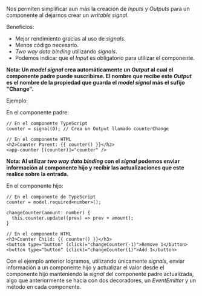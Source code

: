 Nos permiten simplificar aun más la creación de *Inputs* y *Outputs* para un componente al dejarnos crear un *writable signal*.

Beneficios:

- Mejor rendimiento gracias al uso de *signals*.
- Menos código necesario.
- *Two way data binding* utilizando *signals*.
- Podemos indicar que el *Input* es obligatorio para utilizar el componente.

**Nota: Un *model signal* crea automáticamente un *Output* al cual el componente padre puede suscribirse. El nombre que recibe este *Output* es el nombre de la propiedad que guarda el *model signal* más el sufijo "Change".**

Ejemplo:

En el componente padre:

```
// En el componente TypeScript
counter = signal(0); // Crea un Output llamado counterChange

// En el componente HTML
<h2>Counter Parent: {{ counter() }}</h2>
<app-counter [(counter)]="counter" />
```

**Nota: Al utilizar *two way data binding* con el *signal* podemos enviar información al componente hijo y recibir las actualizaciones que este realice sobre la entrada.**

En el componente hijo:

```
// En el componente de TypeScript
counter = model.required<number>();

changeCounter(amount: number) {
  this.counter.update((prev) => prev + amount);
}

// En el componente HTML
<h3>Counter Child: {{ counter() }}</h3>
<button type="button" (click)="changeCounter(-1)">Remove 1</button>
<button type="button" (click)="changeCounter(1)">Add 1</button>
```

Con el ejemplo anterior logramos, utilizando únicamente *signals*, enviar información a un componente hijo y actualizar el valor desde el componente hijo manteniendo la *signal* del componente padre actualizada, algo que anteriormente se hacia con dos decoradores, un *EventEmitter* y un método en cada componente.